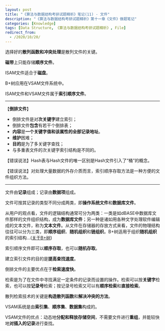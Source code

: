 ```yaml
---
layout: post
title: "《算法与数据结构考研试题精析》笔记(11) - 文件"
description: "《算法与数据结构考研试题精析》第十一章《文件》做题笔记"
categories: [Knowledge]
tags: [Data Structure, 《算法与数据结构考研试题精析》, File]
redirect_from:
  - /2020/10/20/
---
```


选择好的**散列函数和冲突处理**是散列文件的关键。

**磁带**上只能存储**顺序文件**。

ISAM文件适合于**磁盘**。

B+树应用在VSAM文件系统中。

ISAM文件和VSAM文件属于**索引顺序文件**。

***

【**倒排文件**】

* 倒排文件是对**次关键字**建立索引；
* 倒排文件**包含**有若干个倒排表；
* **内容**是**一个关键字值和该属性的全部记录地址**。
* **维护**困难；
* **目的**是为了多关键字查找；
* 与多重表文件的次关键字索引结构是不同的。

【错误说法】Hash表与Hash文件的唯一区别是Hash文件引入了“桶”的概念。

【错误说法】对处理大量数据的外存介质而言，索引顺序存取方法是一种方便的文件组织方法。

***

文件由**记录**组成；记录由**数据项**组成。

文件可按其记录的类型不同分成两类，即**操作系统文件**和**数据库文件**。

从用户的观点看，文件的逻辑结构通常可分为两类：一类是如dBASE中数据库文件那样的文件组织结构，成为**数据库文件**；另一种是诸如用各种文字处理软件编辑成的文本文件，称为**文本文件**。从文件在存储器的存放方式来看，文件的物理结构往往可以分为三类，即**顺序组织**、**随机组织**和**链组织**。B+树适用于组织**随机组织**的索引结构...([关于B+树](https://authurwhywait.github.io/blog/2020/06/19/B+_Tree/))

索引顺序文件即可以**顺序存取**，也可以**随机存取**。

建立索引文件的目的是**提高查找速度**。

倒排文件的主要优点在于**检索速度快**。

检索是为了在文件中寻找满足一定条件的记录而设置的操作。检索可以按**关键字**检索，也可以按**记录号**检索；按记录号检索又可以有**顺序检索**和**直接检索**。

散列检索技术的关键是**构造散列函数**和**解决冲突的方法**。

VSAM系统是由**索引集**、**顺序集**、**数据集**构成的。

VSAM文件的优点：动态地**分配和释放存储空间**，不需要文件进行**重组**，并能较快地**对插入的记录**进行查找。
